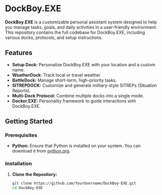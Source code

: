 # DockBoy.EXE

**DockBoy.EXE** is a customizable personal assistant system designed to help you manage tasks, goals, and daily activities in a user-friendly environment. This repository contains the full codebase for DockBoy.EXE, including various docks, protocols, and setup instructions.

## Features

- **Setup Dock:** Personalize DockBoy.EXE with your location and a custom name.
- **WeatherDock:** Track local or travel weather.
- **BattleDock:** Manage short-term, high-priority tasks.
- **SITREPDOCK:** Customize and generate military-style SITREPs (Situation Reports).
- **Multi-Dock Protocol:** Combine multiple docks into a single mode.
- **Docker.EXE:** Personality framework to guide interactions with DockBoy.EXE.

## Getting Started

### Prerequisites

- **Python:** Ensure that Python is installed on your system. You can download it from [python.org](https://www.python.org/downloads/).

### Installation

1. **Clone the Repository:**

   ```bash
   git clone https://github.com/YourUsername/DockBoy-EXE.git
   cd DockBoy-EXE
